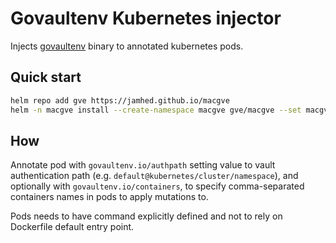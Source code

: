 # Govaultenv Kubernetes injector

Injects [govaultenv](https://github.com/jamhed/govaultenv) binary to annotated kubernetes pods.

## Quick start

```sh
helm repo add gve https://jamhed.github.io/macgve
helm -n macgve install --create-namespace macgve gve/macgve --set macgve.vaultAddr=https://...
```

## How

Annotate pod with `govaultenv.io/authpath` setting value to vault authentication
path (e.g. `default@kubernetes/cluster/namespace`), and optionally with `govaultenv.io/containers`,
to specify comma-separated containers names in pods to apply mutations to.

Pods needs to have command explicitly defined and not to rely on Dockerfile default entry point.
